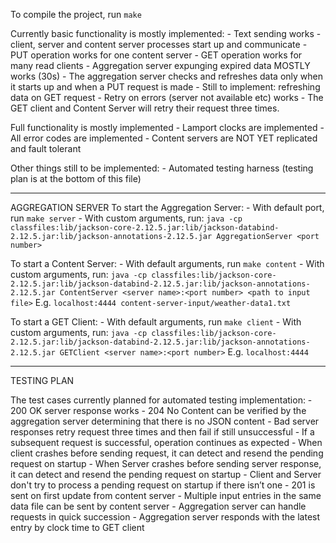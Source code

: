 To compile the project, run `make`

Currently basic functionality is mostly implemented:
    - Text sending works
    - client, server and content server processes start up and communicate
    - PUT operation works for one content server
    - GET operation works for many read clients
    - Aggregation server expunging expired data MOSTLY works (30s)
        - The aggregation server checks and refreshes data only when it starts up and when a PUT request is made
        - Still to implement: refreshing data on GET request
    - Retry on errors (server not available etc) works
        - The GET client and Content Server will retry their request three times.

Full functionality is mostly implemented
    - Lamport clocks are implemented
    - All error codes are implemented
    - Content servers are NOT YET replicated and fault tolerant

Other things still to be implemented:
    - Automated testing harness (testing plan is at the bottom of this file)

-----------

AGGREGATION SERVER
To start the Aggregation Server:
    - With default port, run `make server`
    - With custom arguments, run:
    `java -cp classfiles:lib/jackson-core-2.12.5.jar:lib/jackson-databind-2.12.5.jar:lib/jackson-annotations-2.12.5.jar AggregationServer <port number>`


To start a Content Server:
    - With default arguments, run `make content`
    - With custom arguments, run:
    `java -cp classfiles:lib/jackson-core-2.12.5.jar:lib/jackson-databind-2.12.5.jar:lib/jackson-annotations-2.12.5.jar ContentServer <server name>:<port number> <path to input file>`
    E.g. `localhost:4444 content-server-input/weather-data1.txt`

To start a GET Client:
    - With default arguments, run `make client`
    - With custom arguments, run:
    `java -cp classfiles:lib/jackson-core-2.12.5.jar:lib/jackson-databind-2.12.5.jar:lib/jackson-annotations-2.12.5.jar GETClient <server name>:<port number>`
    E.g. `localhost:4444`


-----------

TESTING PLAN

The test cases currently planned for automated testing implementation:
    - 200 OK server response works
    - 204 No Content can be verified by the aggregation server determining that there is no JSON content 
    - Bad server responses retry request three times and then fail if still unsuccessful
        - If a subsequent request is successful, operation continues as expected
    - When client crashes before sending request, it can detect and resend the pending request on startup
    - When Server crashes before sending server response, it can detect and resend the pending request on startup
    - Client and Server don't try to process a pending request on startup if there isn’t one
    - 201 is sent on first update from content server
    - Multiple input entries in the same data file can be sent by content server
    - Aggregation server can handle requests in quick succession
    - Aggregation server responds with the latest entry by clock time to GET client